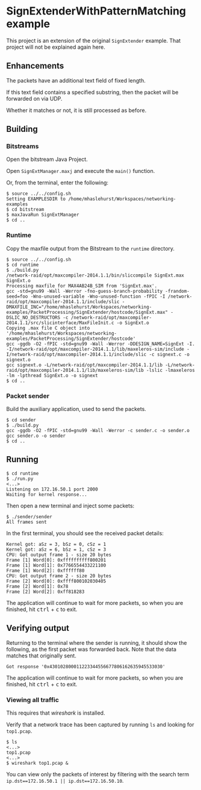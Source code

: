 # SignExtenderWithPatternMatching example

This project is an extension of the original `SignExtender` example. That project will not be explained again here.

## Enhancements

The packets have an additional text field of fixed length.

If this text field contains a specified substring, then the packet will be forwarded on via UDP.

Whether it matches or not, it is still processed as before.

## Building

### Bitstreams

Open the bitstream Java Project.

Open `SignExtManager.maxj` and execute the `main()` function.

Or, from the terminal, enter the following:

```
$ source ../../config.sh
Setting EXAMPLESDIR to /home/mhaslehurst/Workspaces/networking-examples
$ cd bitstream
$ maxJavaRun SignExtManager
$ cd .. 
```

### Runtime

Copy the maxfile output from the Bitstream to the `runtime` directory.

```
$ source ../../config.sh
$ cd runtime
$ ./build.py
/network-raid/opt/maxcompiler-2014.1.1/bin/sliccompile SignExt.max SignExt.o
Processing maxfile for MAX4AB24B_SIM from 'SignExt.max'.
gcc -std=gnu99 -Wall -Werror -fno-guess-branch-probability -frandom-seed=foo -Wno-unused-variable -Wno-unused-function -fPIC -I /network-raid/opt/maxcompiler-2014.1.1/include/slic -DMAXFILE_INC="/home/mhaslehurst/Workspaces/networking-examples/PacketProcessing/SignExtender/hostcode/SignExt.max" -DSLIC_NO_DESTRUCTORS -c /network-raid/opt/maxcompiler-2014.1.1/src/slicinterface/MaxFileInit.c -o SignExt.o 
Copying .max file C object into '/home/mhaslehurst/Workspaces/networking-examples/PacketProcessing/SignExtender/hostcode'
gcc -ggdb -O2 -fPIC -std=gnu99 -Wall -Werror -DDESIGN_NAME=SignExt -I. -I/network-raid/opt/maxcompiler-2014.1.1/lib/maxeleros-sim/include -I/network-raid/opt/maxcompiler-2014.1.1/include/slic -c signext.c -o signext.o
gcc signext.o -L/network-raid/opt/maxcompiler-2014.1.1/lib -L/network-raid/opt/maxcompiler-2014.1.1/lib/maxeleros-sim/lib -lslic -lmaxeleros -lm -lpthread SignExt.o -o signext
$ cd ..
```

### Packet sender

Build the auxiliary application, used to send the packets.

```
$ cd sender
$ ./build.py
gcc -ggdb -O2 -fPIC -std=gnu99 -Wall -Werror -c sender.c -o sender.o
gcc sender.o -o sender
$ cd ..
```

## Running

```
$ cd runtime
$ ./run.py
<...>
Listening on 172.16.50.1 port 2000
Waiting for kernel response...
```

Then open a new terminal and inject some packets:

```
$ ./sender/sender
All frames sent
```

In the first terminal, you should see the received packet details:

```
Kernel got: aSz = 3, bSz = 0, cSz = 1
Kernel got: aSz = 6, bSz = 1, cSz = 3
CPU: Got output frame 1 - size 20 bytes
Frame [1] Word[0]: 0xffffffffff800201
Frame [1] Word[1]: 0x7766554433221100
Frame [1] Word[2]: 0xffffff80
CPU: Got output frame 2 - size 20 bytes
Frame [2] Word[0]: 0xffff800102030405
Frame [2] Word[1]: 0x78
Frame [2] Word[2]: 0xff818283
```

The application will continue to wait for more packets, so when you are finished, hit <kbd>ctrl</kbd> + <kbd>c</kbd> to exit.

## Verifying output

Returning to the terminal where the sender is running, it should show the following, as the first packet was forwarded back. Note that the data matches that originally sent.

```
Got response '0x430102800011223344556677806162635945533030'
```

The application will continue to wait for more packets, so when you are finished, hit <kbd>ctrl</kbd> + <kbd>c</kbd> to exit.

### Viewing all traffic

This requires that *wireshark* is installed.

Verify that a network trace has been captured by running `ls` and looking for `top1.pcap`.

```
$ ls
<...>
top1.pcap
<...>
$ wireshark top1.pcap &
```

You can view only the packets of interest by filtering with the search term `ip.dst==172.16.50.1 || ip.dst==172.16.50.10`.

